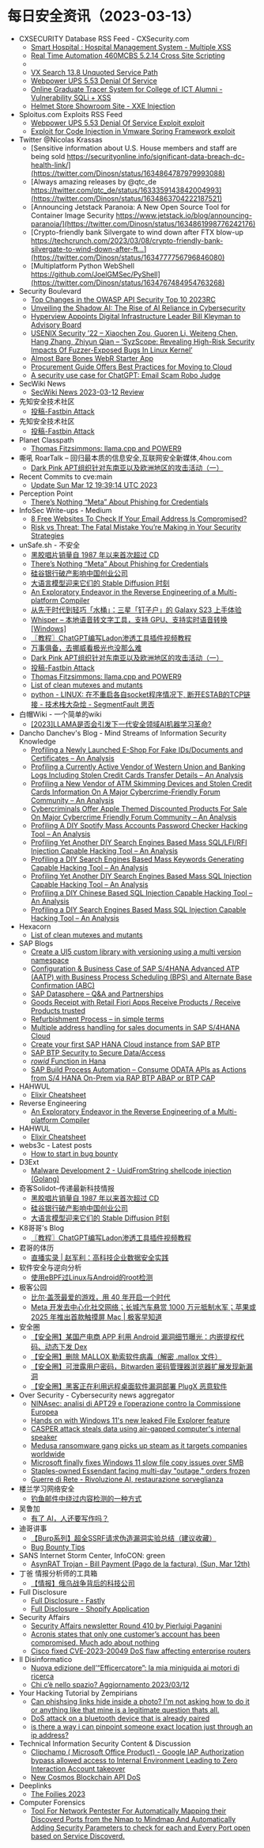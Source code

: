 # 每日安全资讯（2023-03-13）

- CXSECURITY Database RSS Feed - CXSecurity.com
  - [Smart Hospital : Hospital Management System - Multiple XSS](https://cxsecurity.com/issue/WLB-2023030031)
  - [Real Time Automation 460MCBS 5.2.14 Cross Site Scripting](https://cxsecurity.com/issue/WLB-2023030030)
  - [](https://cxsecurity.com/issue/WLB-2023030029)
  - [VX Search 13.8 Unquoted Service Path](https://cxsecurity.com/issue/WLB-2023030028)
  - [Webpower UPS 5.53 Denial Of Service](https://cxsecurity.com/issue/WLB-2023030027)
  - [Online Graduate Tracer System for College of ICT Alumni - Vulnerability SQLi + XSS](https://cxsecurity.com/issue/WLB-2023030026)
  - [Helmet Store Showroom Site - XXE Injection](https://cxsecurity.com/issue/WLB-2023030025)
- Sploitus.com Exploits RSS Feed
  - [Webpower UPS 5.53 Denial Of Service Exploit exploit](https://sploitus.com/exploit?id=1337DAY-ID-38256&utm_source=rss&utm_medium=rss)
  - [Exploit for Code Injection in Vmware Spring Framework exploit](https://sploitus.com/exploit?id=9B3AD93D-3EB7-516A-8F64-439D6260F866&utm_source=rss&utm_medium=rss)
- Twitter @Nicolas Krassas
  - [Sensitive information about U.S. House members and staff are being sold https://securityonline.info/significant-data-breach-dc-health-link/](https://twitter.com/Dinosn/status/1634864787979993088)
  - [Always amazing releases by @qtc_de https://twitter.com/qtc_de/status/1633359143842004993](https://twitter.com/Dinosn/status/1634863704222187521)
  - [Announcing Jetstack Paranoia: A New Open Source Tool for Container Image Security https://www.jetstack.io/blog/announcing-paranoia/](https://twitter.com/Dinosn/status/1634861998776242176)
  - [Crypto-friendly bank Silvergate to wind down after FTX blow-up https://techcrunch.com/2023/03/08/crypto-friendly-bank-silvergate-to-wind-down-after-ft...](https://twitter.com/Dinosn/status/1634777756796846080)
  - [Multiplatform Python WebShell https://github.com/JoelGMSec/PyShell](https://twitter.com/Dinosn/status/1634767484954763268)
- Security Boulevard
  - [Top Changes in the OWASP API Security Top 10 2023RC](https://securityboulevard.com/2023/03/top-changes-in-the-owasp-api-security-top-10-2023rc/)
  - [Unveiling the Shadow AI: The Rise of AI Reliance in Cybersecurity](https://securityboulevard.com/2023/03/unveiling-the-shadow-ai-the-rise-of-ai-reliance-in-cybersecurity/)
  - [Hyperview Appoints Digital Infrastructure Leader Bill Kleyman to Advisory Board](https://securityboulevard.com/2023/03/hyperview-appoints-digital-infrastructure-leader-bill-kleyman-to-advisory-board/)
  - [USENIX Security ’22 – Xiaochen Zou, Guoren Li, Weiteng Chen, Hang Zhang, Zhiyun Qian – ‘SyzScope: Revealing High-Risk Security Impacts Of Fuzzer-Exposed Bugs In Linux Kernel’](https://securityboulevard.com/2023/03/usenix-security-22-xiaochen-zou-guoren-li-weiteng-chen-hang-zhang-zhiyun-qian-syzscope-revealing-high-risk-security-impacts-of-fuzzer-exposed-bugs-in-linux-kernel/)
  - [Almost Bare Bones WebR Starter App](https://securityboulevard.com/2023/03/almost-bare-bones-webr-starter-app/)
  - [Procurement Guide Offers Best Practices for Moving to Cloud](https://securityboulevard.com/2023/03/procurement-guide-offers-best-practices-for-moving-to-cloud/)
  - [A security use case for ChatGPT: Email Scam Robo Judge](https://securityboulevard.com/2023/03/a-security-use-case-for-chatgpt-email-scam-robo-judge/)
- SecWiki News
  - [SecWiki News 2023-03-12 Review](http://www.sec-wiki.com/?2023-03-12)
- 先知安全技术社区
  - [投稿-Fastbin Attack](https://xz.aliyun.com/t/12279)
- 先知安全技术社区
  - [投稿-Fastbin Attack](https://xz.aliyun.com/t/12279)
- Planet Classpath
  - [Thomas Fitzsimmons: llama.cpp and POWER9](https://www.fitzsim.org/blog/?p=511)
- 嘶吼 RoarTalk – 回归最本质的信息安全,互联网安全新媒体,4hou.com
  - [Dark Pink APT组织针对东南亚以及欧洲地区的攻击活动（一）](https://www.4hou.com/posts/JX3J)
- Recent Commits to cve:main
  - [Update Sun Mar 12 19:39:14 UTC 2023](https://github.com/trickest/cve/commit/a886f1fa336ea452bc4121413ebca7c4f705542d)
- Perception Point
  - [There’s Nothing “Meta” About Phishing for Credentials](https://perception-point.io/blog/theres-nothing-meta-about-phishing-for-credentials/)
- InfoSec Write-ups - Medium
  - [8 Free Websites To Check If Your Email Address Is Compromised?](https://infosecwriteups.com/8-free-websites-to-check-if-your-email-address-is-compromised-7e8742e099c6?source=rss----7b722bfd1b8d---4)
  - [Risk vs Threat: The Fatal Mistake You’re Making in Your Security Strategies](https://infosecwriteups.com/risk-vs-threat-the-fatal-mistake-youre-making-in-your-security-strategies-978b142006a?source=rss----7b722bfd1b8d---4)
- unSafe.sh - 不安全
  - [黑胶唱片销量自 1987 年以来首次超过 CD](https://buaq.net/go-153094.html)
  - [There’s Nothing “Meta” About Phishing for Credentials](https://buaq.net/go-153093.html)
  - [硅谷银行破产影响中国创业公司](https://buaq.net/go-153095.html)
  - [大语言模型迎来它们的 Stable Diffusion 时刻](https://buaq.net/go-153096.html)
  - [An Exploratory Endeavor in the Reverse Engineering of a Multi-platform Compiler](https://buaq.net/go-153092.html)
  - [从先于时代到轻巧「水桶」：三星「钉子户」的 Galaxy S23 上手体验](https://buaq.net/go-153088.html)
  - [Whisper – 本地语音转文字工具，支持 GPU、支持实时语音转换[Windows]](https://buaq.net/go-153078.html)
  - [〖教程〗ChatGPT编写Ladon渗透工具插件视频教程](https://buaq.net/go-153081.html)
  - [万事俱备，去挪威看极光也没那么难](https://buaq.net/go-153080.html)
  - [Dark Pink APT组织针对东南亚以及欧洲地区的攻击活动（一）](https://buaq.net/go-153070.html)
  - [投稿-Fastbin Attack](https://buaq.net/go-153090.html)
  - [Thomas Fitzsimmons: llama.cpp and POWER9](https://buaq.net/go-153048.html)
  - [List of clean mutexes and mutants](https://buaq.net/go-153042.html)
  - [python - LINUX: 在不重启各自socket程序情况下, 断开ESTAB的TCP链接 - 技术栈大杂烩 - SegmentFault 思否](https://buaq.net/go-153039.html)
- 白帽Wiki - 一个简单的wiki
  - [[2023]LLAMA是否会引发下一代安全领域AI机器学习革命?](https://key08.com/index.php/2023/03/12/1715.html)
- Dancho Danchev's Blog - Mind Streams of Information Security Knowledge
  - [Profiling a Newly Launched E-Shop For Fake IDs/Documents and Certificates – An Analysis](https://feedpress.me/link/23477/16016897/profiling-a-newly-launched-e-shop-for-fake-ids-documents-and-certificates-an-analysis)
  - [Profiling a Currently Active Vendor of Western Union and Banking Logs Including Stolen Credit Cards Transfer Details – An Analysis](https://feedpress.me/link/23477/16016778/profiling-a-currently-active-vendor-of-western-union-and-banking-logs-including-stolen-credit-cards-transfer-details-an-analysis)
  - [Profiling a New Vendor of ATM Skimming Devices and Stolen Credit Cards Information On A Major Cybercrime-Friendly Forum Community – An Analysis](https://feedpress.me/link/23477/16016632/profiling-a-new-vendor-of-atm-skimming-devices-and-stolen-credit-cards-information-on-a-major-cybercrime-friendly-forum-community-an-analysis)
  - [Cybercriminals Offer Apple Themed Discounted Products For Sale On Major Cybercrime Friendly Forum Community – An Analysis](https://feedpress.me/link/23477/16016631/cybercriminals-offer-apple-themed-discounted-products-for-sale-on-major-cybercrime-friendly-forum-community-an-analysis)
  - [Profiling A DIY Spotify Mass Accounts Password Checker Hacking Tool – An Analysis](https://feedpress.me/link/23477/16016372/profiling-a-diy-spotify-mass-accounts-password-checker-hacking-tool-an-analysis)
  - [Profiling Yet Another DIY Search Engines Based Mass SQL/LFI/RFI Injection Capable Hacking Tool – An Analysis](https://feedpress.me/link/23477/16016371/profiling-yet-another-diy-search-engines-based-mass-sql-lfi-rfi-injection-capable-hacking-tool-an-analysis)
  - [Profiling a DIY Search Engines Based Mass Keywords Generating Capable Hacking Tool – An Analysis](https://feedpress.me/link/23477/16016370/profiling-a-diy-search-engines-based-mass-keywords-generating-capable-hacking-tool-an-analysis)
  - [Profiling Yet Another DIY Search Engines Based Mass SQL Injection Capable Hacking Tool – An Analysis](https://feedpress.me/link/23477/16016369/profiling-yet-another-diy-search-engines-based-mass-sql-injection-capable-hacking-tool-an-analysis)
  - [Profiling a DIY Chinese Based SQL Injection Capable Hacking Tool – An Analysis](https://feedpress.me/link/23477/16016368/profiling-a-diy-chinese-based-sql-injection-capable-hacking-tool-an-analysis)
  - [Profiling a DIY Search Engines Based Mass SQL Injection Capable Hacking Tool – An Analysis](https://feedpress.me/link/23477/16016367/profiling-a-diy-search-engines-based-mass-sql-injection-capable-hacking-tool-an-analysis)
- Hexacorn
  - [List of clean mutexes and mutants](https://www.hexacorn.com/blog/2023/03/12/list-of-clean-mutexes-and-mutants/)
- SAP Blogs
  - [Create a UI5 custom library with versioning using a multi version namespace](https://blogs.sap.com/2023/03/12/create-a-ui5-custom-library-with-versioning-using-a-multi-version-namespace/)
  - [Configuration & Business Case of SAP S/4HANA Advanced ATP (AATP) with Business Process Scheduling (BPS) and Alternate Base Confirmation (ABC)](https://blogs.sap.com/2023/03/12/configuration-business-case-of-sap-s-4hana-advanced-atp-aatp-with-business-process-scheduling-bps-and-alternate-base-confirmation-abc/)
  - [SAP Datasphere – Q&A and Partnerships](https://blogs.sap.com/2023/03/12/sap-datasphere-qa-and-partnerships/)
  - [Goods Receipt with Retail Fiori Apps Receive Products / Receive Products trusted](https://blogs.sap.com/2023/03/12/goods-receipt-with-retail-fiori-apps-receive-products-receive-products-trusted/)
  - [Refurbishment Process – in simple terms](https://blogs.sap.com/2023/03/12/refurbishment-process-in-simple-terms/)
  - [Multiple address handling for sales documents in SAP S/4HANA Cloud](https://blogs.sap.com/2023/03/12/multiple-address-handling-for-sales-documents-in-sap-s-4hana-cloud/)
  - [Create your first SAP HANA Cloud instance from SAP BTP](https://blogs.sap.com/2023/03/12/create-your-first-sap-hana-cloud-instance-from-sap-btp/)
  - [SAP BTP Security to Secure Data/Access](https://blogs.sap.com/2023/03/12/sap-btp-security-2/)
  - [$rowid$ Function in Hana](https://blogs.sap.com/2023/03/12/rowid-function-in-hana/)
  - [SAP Build Process Automation – Consume ODATA APIs as Actions from S/4 HANA On-Prem via RAP BTP ABAP or BTP CAP](https://blogs.sap.com/2023/03/12/sap-build-process-automation-consume-apis-from-s-4-hana-on-prem-via-rap-btp-abap-or-btp-cap/)
- HAHWUL
  - [Elixir Cheatsheet](https://www.hahwul.com/cullinan/elixir)
- Reverse Engineering
  - [An Exploratory Endeavor in the Reverse Engineering of a Multi-platform Compiler](https://www.reddit.com/r/ReverseEngineering/comments/11pcv7b/an_exploratory_endeavor_in_the_reverse/)
- HAHWUL
  - [Elixir Cheatsheet](https://www.hahwul.com/cullinan/elixir)
- webs3c - Latest posts
  - [How to start in bug bounty](https://webs3c.com/t/how-to-start-in-bug-bounty/267#post_1)
- D3Ext
  - [Malware Development 2 - UuidFromString shellcode injection (Golang)](https://d3ext.github.io/posts/malware-dev-2/)
- 奇客Solidot–传递最新科技情报
  - [黑胶唱片销量自 1987 年以来首次超过 CD](https://www.solidot.org/story?sid=74368)
  - [硅谷银行破产影响中国创业公司](https://www.solidot.org/story?sid=74367)
  - [大语言模型迎来它们的 Stable Diffusion 时刻](https://www.solidot.org/story?sid=74366)
- K8哥哥’s Blog
  - [〖教程〗ChatGPT编写Ladon渗透工具插件视频教程](http://k8gege.org/p/ChatGPT.html)
- 君哥的体历
  - [直播实录 | 赵军利：高科技企业数据安全实践](https://mp.weixin.qq.com/s?__biz=MzI2MjQ1NTA4MA==&mid=2247489456&idx=1&sn=da418f2b353424a15e9c905d259ddb5c&chksm=ea4bbdf7dd3c34e132d59af46f93515cdc58092a1770041888be330afa81377fa50e0fa1ead4&scene=58&subscene=0#rd)
- 软件安全与逆向分析
  - [使用eBPF过Linux与Android的root检测](https://mp.weixin.qq.com/s?__biz=MzU3MTY5MzQxMA==&mid=2247484050&idx=1&sn=07ed75e13cf5f1d3705d71ab176ce963&chksm=fcdd029fcbaa8b894f721dfeac8fe2963c42d8af11dcd0bcd4972b91e8af4f337d9e0a85e8f6&scene=58&subscene=0#rd)
- 极客公园
  - [比尔·盖茨最爱的游戏，用 40 年开启一个时代](https://mp.weixin.qq.com/s?__biz=MTMwNDMwODQ0MQ==&mid=2652984341&idx=1&sn=34c90deb14e81bd80fcd7ec55dd7c1a9&chksm=7e5429a34923a0b55ec2150064cf33e2595db39238a74a94773c61c6d3e9e51dddf6e02144ff&scene=58&subscene=0#rd)
  - [Meta 开发去中心化社交网络；长城汽车悬赏 1000 万元抵制水军；苹果或 2025 年推出首款触摸屏 Mac | 极客早知道](https://mp.weixin.qq.com/s?__biz=MTMwNDMwODQ0MQ==&mid=2652984319&idx=1&sn=eeea3a576b9820d4b9f0f445444eb520&chksm=7e542e494923a75f23d577ca601e7d42271810a0ecfce26aaa97839e9403970aae10414353f4&scene=58&subscene=0#rd)
- 安全圈
  - [【安全圈】某国产电商 APP 利用 Android 漏洞细节曝光：内嵌提权代码、动态下发 Dex](https://mp.weixin.qq.com/s?__biz=MzIzMzE4NDU1OQ==&mid=2652031340&idx=1&sn=eb024d9081082b2007a2aafbd3d8e6a0&chksm=f36fe52cc4186c3ac92fd912db0df4ccf5c43e35b3ff420bcdfdf1dc862f075ff7da10dc8cf2&scene=58&subscene=0#rd)
  - [【安全圈】删除 MALLOX 勒索软件病毒（解密 .mallox 文件）](https://mp.weixin.qq.com/s?__biz=MzIzMzE4NDU1OQ==&mid=2652031340&idx=2&sn=41e7044d4c411a2e716463f69d7fc4f7&chksm=f36fe52cc4186c3a2f7354656a4646628d239bd3430f43d64a2fcbd82307dd19d6b19d80fd41&scene=58&subscene=0#rd)
  - [【安全圈】可泄露用户密码，Bitwarden 密码管理器浏览器扩展发现新漏洞](https://mp.weixin.qq.com/s?__biz=MzIzMzE4NDU1OQ==&mid=2652031340&idx=3&sn=73911b694d2e53db282bfe93cef755de&chksm=f36fe52cc4186c3a007f7f3c136204f30ef44e3ceb2759c8263e96fbc618ed02036a25237da9&scene=58&subscene=0#rd)
  - [【安全圈】黑客正在利用远程桌面软件漏洞部署 PlugX 恶意软件](https://mp.weixin.qq.com/s?__biz=MzIzMzE4NDU1OQ==&mid=2652031340&idx=4&sn=30809f0487da8f7f558c754efdbb132d&chksm=f36fe52cc4186c3a7d09be4755055ee473fb2ac7c97cd08378c8e8ff7a825c48d96261cad44a&scene=58&subscene=0#rd)
- Over Security - Cybersecurity news aggregator
  - [NINAsec: analisi di APT29 e l’operazione contro la Commissione Europea](https://www.insicurezzadigitale.com/ninasec-analisi-di-apt29-e-loperazione-contro-la-commissione-europea/)
  - [Hands on with Windows 11's new leaked File Explorer feature](https://www.bleepingcomputer.com/news/microsoft/hands-on-with-windows-11s-new-leaked-file-explorer-feature/)
  - [CASPER attack steals data using air-gapped computer's internal speaker](https://www.bleepingcomputer.com/news/security/casper-attack-steals-data-using-air-gapped-computers-internal-speaker/)
  - [Medusa ransomware gang picks up steam as it targets companies worldwide](https://www.bleepingcomputer.com/news/security/medusa-ransomware-gang-picks-up-steam-as-it-targets-companies-worldwide/)
  - [Microsoft finally fixes Windows 11 slow file copy issues over SMB](https://www.bleepingcomputer.com/news/microsoft/microsoft-finally-fixes-windows-11-slow-file-copy-issues-over-smb/)
  - [Staples-owned Essendant facing multi-day "outage," orders frozen](https://www.bleepingcomputer.com/news/security/staples-owned-essendant-facing-multi-day-outage-orders-frozen/)
  - [Guerre di Rete - Rivoluzione AI, restaurazione sorveglianza](https://guerredirete.substack.com/p/guerre-di-rete-rivoluzione-ai-restaurazione)
- 楼兰学习网络安全
  - [钓鱼邮件中绕过内容检测的一种方式](https://mp.weixin.qq.com/s?__biz=Mzg4ODU4ODYzOQ==&mid=2247485083&idx=1&sn=545275e2a4be48447fc8201c6efbfbc9&chksm=cff996abf88e1fbda4af4136165e4080e051d4f2f4d02bf3c9a395ef09b02228f1bafe3eda5b&scene=58&subscene=0#rd)
- 吴鲁加
  - [有了 AI，人还要写作吗？](https://mp.weixin.qq.com/s?__biz=Mzg5NDY4ODM1MA==&mid=2247484380&idx=1&sn=8fcec6885e68f584d4014e0da276403c&chksm=c01a8eedf76d07fbab9487e3a1882792e53691de06a7fef0776086db91a24281edd56658c0dd&scene=58&subscene=0#rd)
- 迪哥讲事
  - [【Burp系列】超全SSRF请求伪造漏洞实验总结（建议收藏）](https://mp.weixin.qq.com/s?__biz=MzIzMTIzNTM0MA==&mid=2247488041&idx=1&sn=b375854a7908369ca0288dcf10e5cb8e&chksm=e8a6184adfd1915cc5684a55a31ff26e3f4e139ed0e2b7e05254742480e3555707d47a4e7f88&scene=58&subscene=0#rd)
  - [Bug Bounty Tips](https://mp.weixin.qq.com/s?__biz=MzIzMTIzNTM0MA==&mid=2247488041&idx=2&sn=87551dbd88604038ef9de54c9a1b988c&chksm=e8a6184adfd1915cd2211466540c93f2e02d8b0cc102ffc881ff22cc68dc7489e1da387c6438&scene=58&subscene=0#rd)
- SANS Internet Storm Center, InfoCON: green
  - [AsynRAT Trojan - Bill Payment (Pago de la factura), (Sun, Mar 12th)](https://isc.sans.edu/diary/rss/29626)
- 丁爸 情报分析师的工具箱
  - [【情报】俄乌战争背后的科技公司](https://mp.weixin.qq.com/s?__biz=MzI2MTE0NTE3Mw==&mid=2651135328&idx=1&sn=76f68b3fee899c25e6d089b4226f854b&chksm=f1af6a5ac6d8e34c3b30c835e09b0032876ab08d353e7a31fd0f3ec2046e663de0813495feec&scene=58&subscene=0#rd)
- Full Disclosure
  - [Full Disclosure - Fastly](https://seclists.org/fulldisclosure/2023/Mar/7)
  - [Full Disclosure - Shopify Application](https://seclists.org/fulldisclosure/2023/Mar/6)
- Security Affairs
  - [Security Affairs newsletter Round 410 by Pierluigi Paganini](https://securityaffairs.com/143398/breaking-news/security-affairs-newsletter-round-410-by-pierluigi-paganini.html)
  - [Acronis states that only one customer’s account has been compromised. Much ado about nothing](https://securityaffairs.com/143380/hacking/acronis-downplays-security-incident.html)
  - [Cisco fixed CVE-2023-20049 DoS flaw affecting enterprise routers](https://securityaffairs.com/143366/security/cisco-cve-2023-20049-dos.html)
- Il Disinformatico
  - [Nuova edizione dell’“Efficercatore”: la mia miniguida ai motori di ricerca](http://attivissimo.blogspot.com/2023/03/nuova-edizione-dellefficercatore-la-mia.html)
  - [Chi c’è nello spazio? Aggiornamento 2023/03/12](http://attivissimo.blogspot.com/2023/03/chi-ce-nello-spazio-aggiornamento_12.html)
- Your Hacking Tutorial by Zempirians
  - [Can phishsing links hide inside a photo? I'm not asking how to do it or anything like that mine is a legitimate question thats all.](https://www.reddit.com/r/HowToHack/comments/11pnuyr/can_phishsing_links_hide_inside_a_photo_im_not/)
  - [DoS attack on a bluetooth device that is already paired](https://www.reddit.com/r/HowToHack/comments/11pgbi1/dos_attack_on_a_bluetooth_device_that_is_already/)
  - [is there a way i can pinpoint someone exact location just through an ip address?](https://www.reddit.com/r/HowToHack/comments/11pfyts/is_there_a_way_i_can_pinpoint_someone_exact/)
- Technical Information Security Content & Discussion
  - [Clipchamp ( Microsoft Office Product) - Google IAP Authorization bypass allowed access to Internal Environment Leading to Zero Interaction Account takeover](https://www.reddit.com/r/netsec/comments/11pbxzy/clipchamp_microsoft_office_product_google_iap/)
  - [New Cosmos Blockchain API DoS](https://www.reddit.com/r/netsec/comments/11p0tys/new_cosmos_blockchain_api_dos/)
- Deeplinks
  - [The Foilies 2023](https://www.eff.org/deeplinks/2023/03/foilies-2023)
- Computer Forensics
  - [Tool For Network Pentester For Automatically Mapping their Discoverd Ports from the Nmap to Mindmap And Automatically Adding Security Parameters to check for each and Every Port open based on Service Discoverd.](https://www.reddit.com/r/computerforensics/comments/11p96ak/tool_for_network_pentester_for_automatically/)
